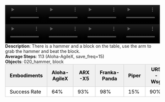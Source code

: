 <!DOCTYPE html>
<html lang="en">
<body>
    <div style="display: flex;">
        <video src="./task_video_clean/beat_block_hammer/aloha-agilex_head.mp4" controls loop muted autoplay style="width: 25%;"></video>
        <video src="./task_video_clean/beat_block_hammer/franka-panda_head.mp4" controls loop muted autoplay style="width: 25%;"></video>
        <video src="./task_video_clean/beat_block_hammer/ARX-X5_head.mp4" controls loop muted autoplay style="width: 25%;"></video>
        <video src="./task_video_clean/beat_block_hammer/ur5-wsg_head.mp4" controls loop muted autoplay style="width: 25%;"></video>
    </div>
    <div style="display: flex;">
        <video src="./task_video_clean/beat_block_hammer/aloha-agilex_world.mp4" controls loop muted autoplay style="width: 25%;"></video>
        <video src="./task_video_clean/beat_block_hammer/franka-panda_world.mp4" controls loop muted autoplay style="width: 25%;"></video>
        <video src="./task_video_clean/beat_block_hammer/ARX-X5_world.mp4" controls loop muted autoplay style="width: 25%;"></video>
        <video src="./task_video_clean/beat_block_hammer/ur5-wsg_world.mp4" controls loop muted autoplay style="width: 25%;"></video>
    </div>
    <b>Description</b>: There is a hammer and a block on the table, use the arm to grab the hammer and beat the block.<br>
    <b>Average Steps</b>: 113 (Aloha-AgileX, save_freq=15)<br>
    <b>Objects</b>: 020_hammer, block<br>
    <table style="margin:0 auto;border-collapse:collapse;width:auto;min-width:180px;background-color:white;">
        <thead>
            <tr style="background:#f0f0f0;">
                <th style="border:1px solid #ccc;padding:6px 14px;color:black;">Embodiments</th>
                <th style="border:1px solid #ccc;padding:6px 14px;color:black;">Aloha-AgileX</th>
                <th style="border:1px solid #ccc;padding:6px 14px;color:black;">ARX-X5</th>
                <th style="border:1px solid #ccc;padding:6px 14px;color:black;">Franka-Panda</th>
                <th style="border:1px solid #ccc;padding:6px 14px;color:black;">Piper</th>
                <th style="border:1px solid #ccc;padding:6px 14px;color:black;">UR5-Wsg</th>
            </tr>
        </thead>
        <tbody>
            <tr style="background:white;">
                <td style="border:1px solid #ccc;padding:6px 14px;color:black;">Success Rate</td>
                <td style="border:1px solid #ccc;padding:6px 14px;color:black;">64%</td>
                <td style="border:1px solid #ccc;padding:6px 14px;color:black;">93%</td>
                <td style="border:1px solid #ccc;padding:6px 14px;color:black;">98%</td>
                <td style="border:1px solid #ccc;padding:6px 14px;color:black;">15%</td>
                <td style="border:1px solid #ccc;padding:6px 14px;color:black;">90%</td>
            </tr>
        </tbody>
    </table>
</body>
</html>
